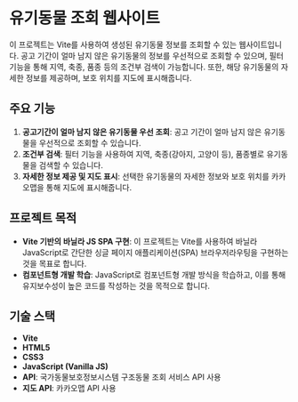 # 유기동물 조회 웹사이트

이 프로젝트는 Vite를 사용하여 생성된 유기동물 정보를 조회할 수 있는 웹사이트입니다. 공고 기간이 얼마 남지 않은 유기동물의 정보를 우선적으로 조회할 수 있으며, 필터 기능을 통해 지역, 축종, 품종 등의 조건부 검색이 가능합니다. 또한, 해당 유기동물의 자세한 정보를 제공하며, 보호 위치를 지도에 표시해줍니다.

## 주요 기능

1. **공고기간이 얼마 남지 않은 유기동물 우선 조회**: 공고 기간이 얼마 남지 않은 유기동물을 우선적으로 조회할 수 있습니다.
2. **조건부 검색**: 필터 기능을 사용하여 지역, 축종(강아지, 고양이 등), 품종별로 유기동물을 검색할 수 있습니다.
3. **자세한 정보 제공 및 지도 표시**: 선택한 유기동물의 자세한 정보와 보호 위치를 카카오맵을 통해 지도에 표시해줍니다.

## 프로젝트 목적

- **Vite 기반의 바닐라 JS SPA 구현**: 이 프로젝트는 Vite를 사용하여 바닐라 JavaScript로 간단한 싱글 페이지 애플리케이션(SPA) 브라우저라우팅을 구현하는 것을 목표로 합니다.
- **컴포넌트형 개발 학습**: JavaScript로 컴포넌트형 개발 방식을 학습하고, 이를 통해 유지보수성이 높은 코드를 작성하는 것을 목적으로 합니다.

## 기술 스택

- **Vite**
- **HTML5**
- **CSS3**
- **JavaScript (Vanilla JS)**
- **API**: 국가동물보호정보시스템 구조동물 조회 서비스 API 사용
- **지도 API**: 카카오맵 API 사용
